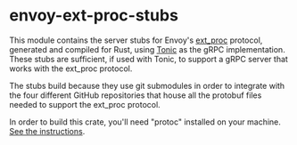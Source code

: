 # envoy-ext-proc-stubs

This module contains the server stubs for Envoy's
[ext_proc](https://www.envoyproxy.io/docs/envoy/latest/configuration/http/http_filters/ext_proc_filter) protocol, generated and compiled for Rust, using 
[Tonic](https://github.com/hyperium/tonic) as the gRPC 
implementation. These stubs are sufficient, if used with Tonic, to support a gRPC server that works
with the ext_proc protocol.

The stubs build because they use git submodules in order to integrate with
the four different GitHub repositories that house all the protobuf files
needed to support the ext_proc protocol.

In order to build this crate, you'll need "protoc" installed on your machine.
[See the instructions](https://github.com/protocolbuffers/protobuf#protocol-compiler-installation).
